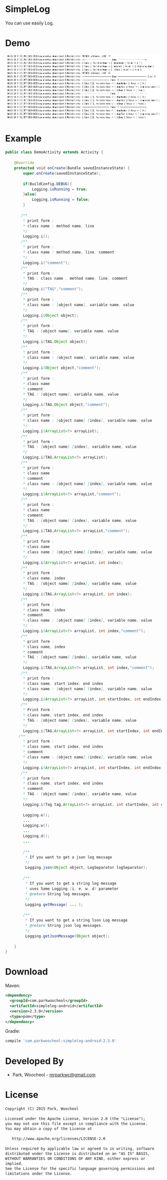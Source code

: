 # SimpleLog

You can use easily Log.

Demo
============
<img src="https://github.com/ParkWoocheol/SimpleLog/blob/master/images/capture.PNG" alt="SimpleLog"/>

Example
============
```java
public class DemoActivity extends Activity {

    @Override
    protected void onCreate(Bundle savedInstanceState) {
        super.onCreate(savedInstanceState);
        
        if(BuildConfig.DEBUG){
            Logging.isRunning = true;
        }else{
            Logging.isRunning = false;
        }
        
       /**
        * print form :
        * class name : method name, line
        */
        Logging.i(); 
       /**
        * print form :
        * class name : method name, line, comment
        */  
        Logging.i("comment"); 
       /**
        * print form :
        * TAG : class name , method name, line, comment
        */
        Logging.i("TAG","comment"); 
       /**
        * print form :
        * class name : [object name], variable name, value
        */
        Logging.i(Object object); 
       /**
        * print form :
        * TAG : [object name], variable name, value
        */
        Logging.i(TAG,Object object); 
       /**
        * print form :
        * class name : [object name], variable name, value
        */
        Logging.i(Object object,"comment");
       /**
        * print form :
        * class name
        * comment
        * TAG : [object name], variable name, value
        */
        Logging.i(TAG,Object object,"comment");
       /**
        * print form :
        * class name : [object name] [index], variable name, value
        */
        Logging.i(ArrayList<?> arrayList); 
       /**
        * print form :
        * TAG : [object name] [index], variable name, value
        */
        Logging.i(TAG,ArrayList<?> arrayList); 
       /**
        * print form :
        * class name
        * comment
        * class name : [object name] [index], variable name, value
        */
        Logging.i(ArrayList<?> arrayList,"comment");
       /**
        * print form :
        * class name
        * comment
        * TAG : [object name] [index], variable name, value
        */
        Logging.i(TAG,ArrayList<?> arrayList,"comment");
       /**
        * print form :
        * class name
        * class name : [object name] [index], variable name, value
        */
        Logging.i(ArrayList<?> arrayList, int index); 
       /**
        * print form :
        * class name, index
        * TAG : [object name] [index], variable name, value
        */
        Logging.i(TAG,ArrayList<?> arrayList, int index); 
       /**
        * print form :
        * class name, index
        * comment
        * class name : [object name] [index], variable name, value
        */
        Logging.i(ArrayList<?> arrayList, int index,"comment");
       /**
        * print form :
        * class name, index
        * comment
        * TAG : [object name] [index], variable name, value
        */
        Logging.i(TAG,ArrayList<?> arrayList, int index,"comment");
       /**
        * print form :
        * class name, start index, end index
        * class name : [object name] [index], variable name, value
        */
        Logging.i(ArrayList<?> arrayList, int startIndex, int endIndex); 
       /**
        * Print Form :
        * class name, start index, end index
        * TAG : [object name] [index], variable name, value
        */
        Logging.i(TAG,ArrayList<?> arrayList, int startIndex, int endIndex); 
      /**
        * print form :
        * class name, start index, end index
        * comment
        * class name : [object name] [index], variable name, value
        */
        Logging.i(ArrayList<?> arrayList, int startIndex, int endIndex,"comment"); 
       /**
        * print form :
        * class name, start index, end index
        * comment
        * TAG : [object name] [index], variable name, value
        */
        Logging.i(Tag tag,ArrayList<?> arrayList, int startIndex, int endIndex,"comment"); 
        
        Logging.e();
        ...
        Logging.w();
        ...
        Logging.d();
        ...
        
        /**
         * If you want to get a json log message
         */
         Logging.json(Object object, LogSeparator logSeparator);
        
        /**
         * If you want to get a string log message
         * uses Same Logging.(i, e, w, d) parameter
         * @return String log messages.
         */
         Logging.getMessage( ... );
         
        /**
         * If you want to get a string lson Log message
         * @return String json log messages.
         */
         Logging.getJsonMessage(Object object);

    }
}
```
Download
============
Maven:
```xml
<dependency>
  <groupId>com.parkwoocheol</groupId>
  <artifactId>simplelog-android</artifactId>
  <version>2.3.0</version>
  <type>pom</type>
</dependency>
```
Gradle:
```groovy
compile 'com.parkwoocheol:simplelog-android:2.3.0'
```
Developed By
============

* Park, Woocheol - <mrparkwc@gmail.com>



License
=======

    Copyright (C) 2015 Park, Woocheol

    Licensed under the Apache License, Version 2.0 (the "License");
    you may not use this file except in compliance with the License.
    You may obtain a copy of the License at

       http://www.apache.org/licenses/LICENSE-2.0

    Unless required by applicable law or agreed to in writing, software
    distributed under the License is distributed on an "AS IS" BASIS,
    WITHOUT WARRANTIES OR CONDITIONS OF ANY KIND, either express or implied.
    See the License for the specific language governing permissions and
    limitations under the License.
